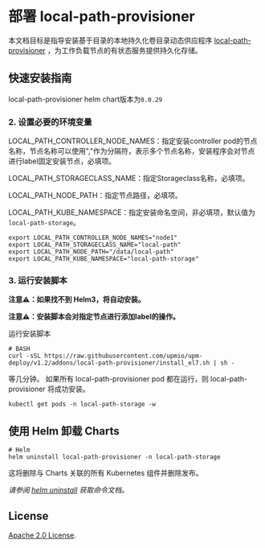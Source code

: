 # 部署 local-path-provisioner

本文档目标是指导安装基于目录的本地持久化卷目录动态供应程序 [local-path-provisioner](https://github.com/rancher/local-path-provisioner) ，为工作负载节点的有状态服务提供持久化存储。

## 快速安装指南

local-path-provisioner helm chart版本为`0.0.29`


### 2. 设置必要的环境变量

LOCAL_PATH_CONTROLLER_NODE_NAMES：指定安装controller pod的节点名称，节点名称可以使用","作为分隔符，表示多个节点名称，安装程序会对节点进行label固定安装节点，必填项。

LOCAL_PATH_STORAGECLASS_NAME：指定Storageclass名称，必填项。

LOCAL_PATH_NODE_PATH：指定节点路径，必填项。

LOCAL_PATH_KUBE_NAMESPACE：指定安装命名空间，非必填项，默认值为`local-path-storage`。

```console
export LOCAL_PATH_CONTROLLER_NODE_NAMES="node1"
export LOCAL_PATH_STORAGECLASS_NAME="local-path"
export LOCAL_PATH_NODE_PATH="/data/local-path"
export LOCAL_PATH_KUBE_NAMESPACE="local-path-storage"
```

### 3. 运行安装脚本

**注意⚠️：如果找不到 Helm3，将自动安装。**

**注意⚠️：安装脚本会对指定节点进行添加label的操作。**

运行安装脚本
```console
# BASH
curl -sSL https://raw.githubusercontent.com/upmio/upm-deploy/v1.2/addons/local-path-provisioner/install_el7.sh | sh -
```

等几分钟。 如果所有 local-path-provisioner pod 都在运行，则 local-path-provisioner 将成功安装。

```console
kubectl get pods -n local-path-storage -w
```

## 使用 Helm 卸载 Charts

```console
# Helm
helm uninstall local-path-provisioner -n local-path-storage
```

这将删除与 Charts 关联的所有 Kubernetes 组件并删除发布。

_请参阅 [helm uninstall](https://helm.sh/docs/helm/helm_uninstall/) 获取命令文档。_

## License

<!-- Keep full URL links to repo files because this README syncs from main to gh-pages.  -->
[Apache 2.0 License](https://raw.githubusercontent.com/upmio/upm-deploy/main/LICENSE).

